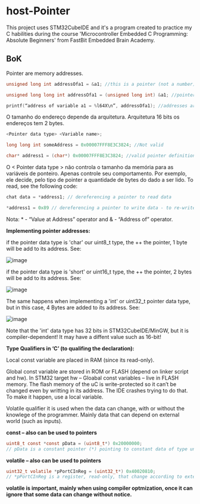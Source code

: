 # host-Pointer
This project uses STM32CubeIDE and it's a program created to practice my C habilities during the course 'Microcontroller Embedded C Programming: Absolute Beginners' from FastBit Embedded Brain Academy.

## BoK

Pointer are memory addresses.

```c
unsigned long int addressOfa1 = &a1; //this is a pointer (not a number), this returns a warning for data type mismatch (solve this with typecasting -> showed the next line).

unsigned long long int addressOfa1 = (unsigned long int) &a1; //pointers in host are 8 bytes (64-bit architeture).

printf(“address of variable a1 = %l64X\n”, addressOfa1); //addresses are unsigned  
``` 

O tamanho do endereço depende da arquitetura. Arquitetura 16 bits os endereços tem 2 bytes. 

```c
<Pointer data type> <Variable name>; 

long long int someAddress = 0x00007FFF8E3C3824; //Not valid 

char* address1 = (char*) 0x00007FFF8E3C3824; //valid pointer definition & initialization 
``` 
O < Pointer data type > não controla o tamanho da memória para as variáveis de ponteiro. Apenas controle seu comportamento. Por exemplo, ele decide, pelo tipo de pointer a quantidade de bytes do dado a ser lido. To read, see the following code:

```c 
chat data = *address1; // dereferencing a pointer to read data 

*address1 = 0x89 // dereferencing a pointer to write data - to re-write its value (value inside the pointer)
``` 

Nota: * - “Value at Address” operator and & - “Address of” operator.

**Implementing pointer addresses:**

if the pointer data type is 'char' our uint8_t type, the ++ the pointer, 1 byte will be add to its address. See:

![image](https://user-images.githubusercontent.com/58916022/206286187-1ee2e1c9-a2a1-43c1-94b5-811f7a87e720.png)

if the pointer data type is 'short' or uint16_t type, the ++ the pointer, 2 bytes will be add to its address. See:

![image](https://user-images.githubusercontent.com/58916022/206286331-1ee54981-a79c-492e-ab0b-c1ff6fe0bb8b.png)

The same happens when implementing a 'int' or uint32_t pointer data type, but in this case, 4 Bytes are added to its address. See:

![image](https://user-images.githubusercontent.com/58916022/206286754-b2b5924d-00da-46e8-bc44-69c691d9b19f.png)

Note that the 'int' data type has 32 bits in STM32CubeIDE/MinGW, but it is compiler-dependent! It may have a diffent value such as 16-bit!

**Type Qualifiers in ‘C’ (to qualifing the declaration):**

Local const variable are placed in RAM (since its read-only). 

Global const variable are stored in ROM or FLASH (depend on linker script and hw). 
In STM32 target hw – Gloabal const variables – live in FLASH memory. The flash memory of the uC is write-protected so it can’t be changed even by writting in its address. The IDE crashes trying to do that. To make it happen, use a local variable.

Volatile qualifier it is used when the data can change, with or without the knowlege of the programmer. Mainly data that can depend on external world (such as inputs).

**const – also can be used to pointers**

```c 
uint8_t const *const pData = (uint8_t*) 0x20000000; 
// pData is a constant pointer (*) pointing to constant data of type unsigned integer_8
``` 

**volatile – also can be used to pointers**

```c 
uint32_t volatile *pPortCInReg = (uint32_t*) 0x40020810; 
// *pPortCInReg is a register, read-only, that change according to external voltage applied to input pins of C port
``` 

**volatile is important, mainly when using compiler optmization, once it can ignore that some data can change without notice.**
